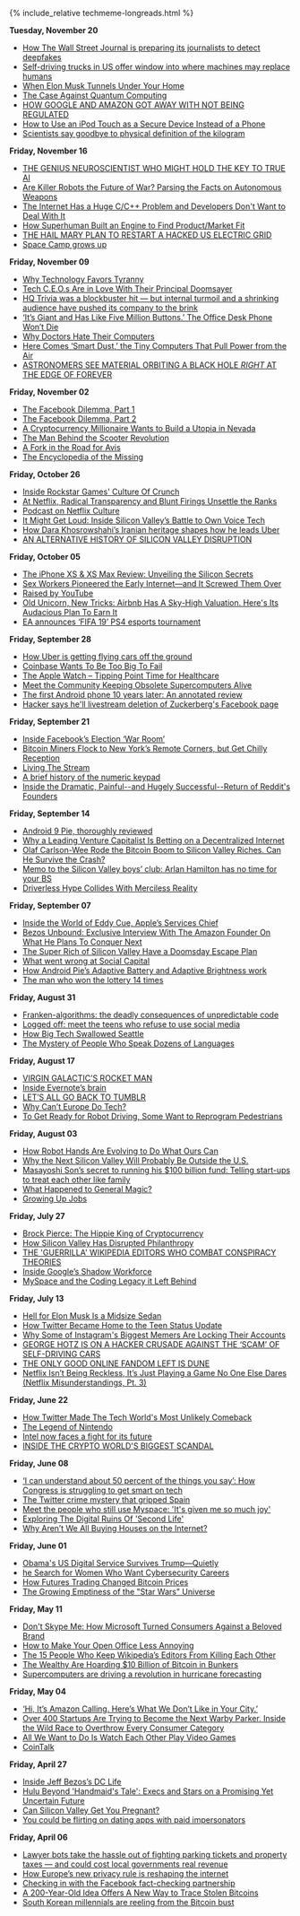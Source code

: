 {% include_relative techmeme-longreads.html %}


**Tuesday, November 20**
* [How The Wall Street Journal is preparing its journalists to detect deepfakes](http://www.niemanlab.org/2018/11/how-the-wall-street-journal-is-preparing-its-journalists-to-detect-deepfakes/)
* [Self-driving trucks in US offer window into where machines may replace humans](https://www.csmonitor.com/USA/Society/2018/1114/Self-driving-trucks-in-US-offer-window-into-where-machines-may-replace-humans)
* [When Elon Musk Tunnels Under Your Home](https://www.theatlantic.com/technology/archive/2018/11/los-angeles-elon-musk-tunnels-under-neighborhood/575725/)
* [The Case Against Quantum Computing](https://spectrum.ieee.org/computing/hardware/the-case-against-quantum-computing)
* [HOW GOOGLE AND AMAZON GOT AWAY WITH NOT BEING REGULATED](https://www.wired.com/story/book-excerpt-curse-of-bigness/)
* [How to Use an iPod Touch as a Secure Device Instead of a Phone](https://motherboard.vice.com/en_us/article/439dk9/how-to-use-ipod-touch-secure-device-instead-of-phone)
* [Scientists say goodbye to physical definition of the kilogram](https://www.theverge.com/2018/11/16/18098234/kilogram-new-definition-vote-passed-kg-measurement-bipm)

**Friday, November 16**
* [THE GENIUS NEUROSCIENTIST WHO MIGHT HOLD THE KEY TO TRUE AI](https://www.wired.com/story/karl-friston-free-energy-principle-artificial-intelligence/)
* [Are Killer Robots the Future of War? Parsing the Facts on Autonomous Weapons](https://www.nytimes.com/2018/11/15/magazine/autonomous-robots-weapons.html)
* [The Internet Has a Huge C/C++ Problem and Developers Don't Want to Deal With It](https://motherboard.vice.com/en_us/article/a3mgxb/the-internet-has-a-huge-cc-problem-and-developers-dont-want-to-deal-with-it)
* [How Superhuman Built an Engine to Find Product/Market Fit](https://firstround.com/review/how-superhuman-built-an-engine-to-find-product-market-fit/)
* [THE HAIL MARY PLAN TO RESTART A HACKED US ELECTRIC GRID](https://www.wired.com/story/black-start-power-grid-darpa-plum-island/)
* [Space Camp grows up](https://mashable.com/feature/space-camp/?fbclid=IwAR1kLBHs330FaHafcc3Gb8qyfOwkf6H8W-nF9UrkkNi3ZZP7uo7bNKI-cvU#pHXafX03saq5)

**Friday, November 09**
* [Why Technology Favors Tyranny](https://www.theatlantic.com/magazine/archive/2018/10/yuval-noah-harari-technology-tyranny/568330/)
* [Tech C.E.O.s Are in Love With Their Principal Doomsayer](https://www.nytimes.com/2018/11/09/business/yuval-noah-harari-silicon-valley.html)
* [HQ Trivia was a blockbuster hit — but internal turmoil and a shrinking audience have pushed its company to the brink](https://www.recode.net/2018/11/4/17965380/hq-trivia-colin-kroll-rus-yusupov-ceo-change-employee-complaint-new-game)
* [‘It’s Giant and Has Like Five Million Buttons.’ The Office Desk Phone Won’t Die](https://www.wsj.com/articles/its-giant-and-has-like-five-million-buttons-the-office-desk-phone-wont-die-1541432514)
* [Why Doctors Hate Their Computers](https://www.newyorker.com/magazine/2018/11/12/why-doctors-hate-their-computers)
* [Here Comes ‘Smart Dust,’ the Tiny Computers That Pull Power from the Air](https://www.wsj.com/articles/here-comes-smart-dust-the-tiny-computers-that-pull-power-from-the-air-1541689224)
* [ASTRONOMERS SEE MATERIAL ORBITING A BLACK HOLE *RIGHT* AT THE EDGE OF FOREVER](https://www.syfy.com/syfywire/astronomers-see-material-orbiting-a-black-hole-right-at-the-edge-of-forever?cachebust)

**Friday, November 02**
* [The Facebook Dilemma, Part 1](https://www.youtube.com/watch?v=T48KFiHwexM)
* [The Facebook Dilemma, Part 2](https://www.youtube.com/watch?v=EuA4qxPbpQE)
* [A Cryptocurrency Millionaire Wants to Build a Utopia in Nevada](https://www.nytimes.com/2018/11/01/technology/nevada-bitcoin-blockchain-society.html)
* [The Man Behind the Scooter Revolution](https://www.citylab.com/transportation/2018/09/man-behind-urban-scooter-revolution/570109/?es_p=7867492)
* [A Fork in the Road for Avis](http://fortune.com/longform/a-fork-in-the-road-for-avis/)
* [The Encyclopedia of the Missing](https://longreads.com/2018/01/11/the-encylopedia-of-the-missing/)

**Friday, October 26**
* [Inside Rockstar Games' Culture Of Crunch](https://kotaku.com/inside-rockstar-games-culture-of-crunch-1829936466)
* [At Netflix, Radical Transparency and Blunt Firings Unsettle the Ranks](https://www.wsj.com/articles/at-netflix-radical-transparency-and-blunt-firings-unsettle-the-ranks-1540497174?mod=e2tw)
* [Podcast on Netflix Culture](https://www.npr.org/sections/money/2017/09/13/550793717/episode-647-hard-work-is-irrelevant)
* [It Might Get Loud: Inside Silicon Valley’s Battle to Own Voice Tech](http://fortune.com/longform/amazon-google-apple-voice-recognition/)
* [How Dara Khosrowshahi’s Iranian heritage shapes how he leads Uber](https://www.fastcompany.com/90245381/how-dara-khosrowshahi-iranian-heritage-shapes-how-he-leads-uber)
* [AN ALTERNATIVE HISTORY OF SILICON VALLEY DISRUPTION](https://www.wired.com/story/alternative-history-of-silicon-valley-disruption/)

**Friday, October 05**
* [The iPhone XS & XS Max Review: Unveiling the Silicon Secrets](https://www.anandtech.com/show/13392/the-iphone-xs-xs-max-review-unveiling-the-silicon-secrets)
* [Sex Workers Pioneered the Early Internet—and It Screwed Them Over](https://motherboard.vice.com/en_us/article/qvazy7/sex-workers-pioneered-the-early-internet)
* [Raised by YouTube](https://www.theatlantic.com/magazine/archive/2018/11/raised-by-youtube/570838/)
* [Old Unicorn, New Tricks: Airbnb Has A Sky-High Valuation. Here's Its Audacious Plan To Earn It ](https://www.forbes.com/sites/bizcarson/2018/10/03/old-unicorn-new-tricks-airbnb-has-a-sky-high-valuation-heres-its-audacious-plan-to-earn-it/)
* [EA announces ‘FIFA 19’ PS4 esports tournament](https://www.engadget.com/2018/10/03/ea-sports-fifa-19-esports-tournament-sony-ps4/)

**Friday, September 28**
* [How Uber is getting flying cars off the ground](https://www.cnet.com/news/how-uber-is-getting-flying-cars-off-the-ground/)
* [Coinbase Wants To Be Too Big To Fail](http://fortune.com/longform/coinbase-bitcoin-brian-armstrong/)
* [The Apple Watch – Tipping Point Time for Healthcare](https://steveblank.com/2018/09/26/the-apple-watch-tipping-point-time-for-healthcare/)
* [Meet the Community Keeping Obsolete Supercomputers Alive](https://motherboard.vice.com/en_us/article/qvajn7/meet-the-community-keeping-obsolete-supercomputers-alive)
* [The first Android phone 10 years later: An annotated review](https://www.cnet.com/news/the-first-android-phone-10-years-later-an-annotated-review/)
* [Hacker says he'll livestream deletion of Zuckerberg's Facebook page](https://www.engadget.com/2018/09/28/zuckerberg-facebook-page-hacker-livestream/)

**Friday, September 21**
* [Inside Facebook’s Election ‘War Room’](https://www.nytimes.com/2018/09/19/technology/facebook-election-war-room.html)
* [Bitcoin Miners Flock to New York’s Remote Corners, but Get Chilly Reception](https://www.nytimes.com/2018/09/19/nyregion/bitcoin-mining-new-york-electricity.html)
* [Living The Stream](http://www.espn.com/espn/feature/story/_/id/24710688/fortnite-legend-ninja-living-stream)
* [A brief history of the numeric keypad](https://uxdesign.cc/a-brief-history-of-the-numeric-keypad-59112cbf4c49)
* [Inside the Dramatic, Painful--and Hugely Successful--Return of Reddit's Founders](https://www.inc.com/magazine/201810/christine-lagorio-chafkin/reddit-we-are-the-nerds-steve-huffman-alexis-ohanian.html)

**Friday, September 14**
* [Android 9 Pie, thoroughly reviewed](https://arstechnica.com/gadgets/2018/09/android-9-pie-thoroughly-reviewed/)
* [Why a Leading Venture Capitalist Is Betting on a Decentralized Internet](https://breakermag.com/why-venture-capitalist-chris-dixon-is-betting-on-a-decentralized-internet/)
* [Olaf Carlson-Wee Rode the Bitcoin Boom to Silicon Valley Riches. Can He Survive the Crash?](https://www.wsj.com/articles/olaf-carlson-wee-rode-the-bitcoin-boom-to-silicon-valley-riches-can-he-survive-the-crash-1536681364)
* [Memo to the Silicon Valley boys’ club: Arlan Hamilton has no time for your BS ](https://www.fastcompany.com/90227793/backstage-capitals-arlan-hamilton-brings-diversity-to-venture-capital)
* [Driverless Hype Collides With Merciless Reality](https://www.wsj.com/articles/driverless-hype-collides-with-merciless-reality-1536831005)

**Friday, September 07**
* [Inside the World of Eddy Cue, Apple’s Services Chief](https://www.theinformation.com/articles/inside-the-world-of-eddy-cue-apples-services-chief)
* [Bezos Unbound: Exclusive Interview With The Amazon Founder On What He Plans To Conquer Next](https://www.forbes.com/sites/randalllane/2018/08/30/bezos-unbound-exclusive-interview-with-the-amazon-founder-on-what-he-plans-to-conquer-next/)
* [The Super Rich of Silicon Valley Have a Doomsday Escape Plan](https://www.bloomberg.com/features/2018-rich-new-zealand-doomsday-preppers/)
* [What went wrong at Social Capital](https://www.axios.com/social-capital-collapse-0c3257ab-b599-4047-b5cc-5d465419b373.html)
* [How Android Pie’s Adaptive Battery and Adaptive Brightness work](https://venturebeat.com/2018/08/28/how-android-pies-adaptive-battery-and-adaptive-brightness-work/)
* [The man who won the lottery 14 times](https://thehustle.co/the-man-who-won-the-lottery-14-times)

**Friday, August 31**
* [Franken-algorithms: the deadly consequences of unpredictable code](https://www.theguardian.com/technology/2018/aug/29/coding-algorithms-frankenalgos-program-danger)
* [Logged off: meet the teens who refuse to use social media](https://www.theguardian.com/society/2018/aug/29/teens-desert-social-media)
* [How Big Tech Swallowed Seattle](https://www.bloomberg.com/news/features/2018-08-30/how-big-tech-swallowed-seattle)
* [The Mystery of People Who Speak Dozens of Languages](https://www.newyorker.com/magazine/2018/09/03/the-mystery-of-people-who-speak-dozens-of-languages)

**Friday, August 17**
* [VIRGIN GALACTIC’S ROCKET MAN](https://www.newyorker.com/magazine/2018/08/20/virgin-galactics-rocket-man)
* [Inside Evernote’s brain](https://www.fastcompany.com/90216018/inside-evernotes-brain)
* [LET’S ALL GO BACK TO TUMBLR](https://theoutline.com/post/5811/why-tumblr-is-better-than-twitter-and-we-should-bring-it-back?zd=2&zi=us32r2sf)
* [Why Can’t Europe Do Tech?](https://www.bloomberg.com/news/features/2018-08-16/inside-europe-s-struggle-to-build-a-truly-global-tech-giant)
* [To Get Ready for Robot Driving, Some Want to Reprogram Pedestrians](https://www.bloomberg.com/news/articles/2018-08-16/to-get-ready-for-robot-driving-some-want-to-reprogram-pedestrians)

**Friday, August 03**
* [How Robot Hands Are Evolving to Do What Ours Can](https://www.nytimes.com/interactive/2018/07/30/technology/robot-hands.html?mtrref=undefined)
* [Why the Next Silicon Valley Will Probably Be Outside the U.S.](https://www.citylab.com/life/2018/07/why-the-next-silicon-valley-will-probably-be-outside-the-us/566351/)
* [Masayoshi Son’s secret to running his $100 billion fund: Telling start-ups to treat each other like family](https://www.cnbc.com/2018/08/01/masayoshi-son-vision-fund-family-synergy.html)
* [What Happened to General Magic?](http://nymag.com/selectall/amp/2018/08/general-magic-oral-history-of-the-influential-tech-company.html)
* [Growing Up Jobs](https://www.vanityfair.com/news/2018/08/lisa-brennan-jobs-small-fry-steve-jobs-daughter)

**Friday, July 27**
* [Brock Pierce: The Hippie King of Cryptocurrency](https://www.rollingstone.com/culture/culture-features/brock-pierce-hippie-king-of-cryptocurrency-700213/)
* [How Silicon Valley Has Disrupted Philanthropy](https://www.theatlantic.com/technology/archive/2018/07/how-silicon-valley-has-disrupted-philanthropy/565997/)
* [THE 'GUERRILLA' WIKIPEDIA EDITORS WHO COMBAT CONSPIRACY THEORIES](https://www.wired.com/story/guerrilla-wikipedia-editors-who-combat-conspiracy-theories)
* [Inside Google’s Shadow Workforce](https://www.bloomberg.com/news/articles/2018-07-25/inside-google-s-shadow-workforce)
* [MySpace and the Coding Legacy it Left Behind](https://news.codecademy.com/myspace-coding-legacy/?curator=TechREDEF)

**Friday, July 13**
* [Hell for Elon Musk Is a Midsize Sedan](https://www.bloomberg.com/news/features/2018-07-12/how-tesla-s-model-3-became-elon-musk-s-version-of-hell?curator=TechREDEF)
* [How Twitter Became Home to the Teen Status Update](https://www.theatlantic.com/technology/archive/2018/07/how-twitter-became-home-to-the-teen-status-update/564404/)
* [Why Some of Instagram's Biggest Memers Are Locking Their Accounts](https://www.theatlantic.com/technology/archive/2018/07/why-some-of-instagrams-biggest-memers-are-locking-their-accounts/564995/)
* [GEORGE HOTZ IS ON A HACKER CRUSADE AGAINST THE ‘SCAM’ OF SELF-DRIVING CARS](https://www.theverge.com/2018/7/13/17561484/george-hotz-comma-ai-self-driving-car-scam-diy-kit)
* [THE ONLY GOOD ONLINE FANDOM LEFT IS DUNE](https://theoutline.com/post/5333/dune-revival-2018-david-lynch?zd=2&zi=odt3zeom)
* [Netflix Isn’t Being Reckless, It’s Just Playing a Game No One Else Dares (Netflix Misunderstandings, Pt. 3)](https://redef.com/original/netflix-isnt-being-reckless-its-just-playing-a-game-no-one-else-dares-netflix-misunderstandings-pt-3)

**Friday, June 22**
* [How Twitter Made The Tech World's Most Unlikely Comeback](https://www.buzzfeed.com/alexkantrowitz/how-twitter-made-the-tech-worlds-most-unlikely-comeback?utm_term=.qhPpE6ndw#.ay5vzRa1N)
* [The Legend of Nintendo](https://www.bloomberg.com/news/features/2018-06-21/how-nintendo-s-switch-helped-the-japanese-gaming-giant-win-again)
* [Intel now faces a fight for its future](https://www.theverge.com/2018/6/22/17492184/intel-future-ceo-brian-krzanich-resignation-2018)
* [INSIDE THE CRYPTO WORLD'S BIGGEST SCANDAL](https://www.wired.com/story/tezos-blockchain-love-story-horror-story)

**Friday, June 08**
* [‘I can understand about 50 percent of the things you say’: How Congress is struggling to get smart on tech](https://www.washingtonpost.com/news/the-switch/wp/2018/06/06/i-can-understand-about-50-percent-of-the-things-you-say-how-congress-is-struggling-to-get-smart-on-tech/?noredirect=on&utm_term=.1c5b44bebecf)
* [The Twitter crime mystery that gripped Spain](https://www.bbc.com/news/world-europe-44370671?ocid=socialflow_twitter)
* [Meet the people who still use Myspace: 'It's given me so much joy'](https://www.theguardian.com/technology/2018/jun/06/myspace-who-still-uses-social-network)
* [Exploring The Digital Ruins Of 'Second Life'](http://digg.com/2018/second-life-in-2018)
* [Why Aren’t We All Buying Houses on the Internet?](https://slate.com/technology/2018/06/redfin-zillow-and-opendoor-cant-disrupt-real-estate-agents-and-may-not-want-to.html)

**Friday, June 01**
* [Obama's US Digital Service Survives Trump—Quietly](https://www.wired.com/story/obamas-us-digital-service-survives-trumpquietly)
* [he Search for Women Who Want Cybersecurity Careers](https://www.wsj.com/articles/the-search-for-women-who-want-cybersecurity-careers-1527645661?mod=e2tw)
* [How Futures Trading Changed Bitcoin Prices](https://www.frbsf.org/economic-research/publications/economic-letter/2018/may/how-futures-trading-changed-bitcoin-prices/)
* [The Growing Emptiness of the "Star Wars" Universe](https://www.newyorker.com/culture/cultural-comment/the-growing-emptiness-of-the-star-wars-universe)

**Friday, May 11**
* [Don't Skype Me: How Microsoft Turned Consumers Against a Beloved Brand](https://www.bloomberg.com/news/articles/2018-05-10/don-t-skype-me-how-microsoft-turned-consumers-against-a-beloved-brand)
* [How to Make Your Open Office Less Annoying ](https://www.theatlantic.com/technology/archive/2018/05/how-to-muffle-open-office-noise/559979/)
* [The 15 People Who Keep Wikipedia’s Editors From Killing Each Other](https://www.wsj.com/articles/when-wikipedias-bickering-editors-go-to-war-its-supreme-court-steps-in-1525708429)
* [The Wealthy Are Hoarding $10 Billion of Bitcoin in Bunkers](https://www.bloomberg.com/news/articles/2018-05-09/bunkers-for-the-wealthy-are-said-to-hoard-10-billion-of-bitcoin)
* [Supercomputers are driving a revolution in hurricane forecasting](https://arstechnica.com/science/2018/05/hurricane-forecasts-have-gotten-insanely-better-over-the-last-20-years/)

**Friday, May 04**
* [‘Hi, It’s Amazon Calling. Here’s What We Don’t Like in Your City.’](https://www.wsj.com/articles/hi-its-amazon-calling-heres-what-we-dont-like-in-your-city-1525253400)
* [Over 400 Startups Are Trying to Become the Next Warby Parker. Inside the Wild Race to Overthrow Every Consumer Category](https://www.inc.com/magazine/201805/tom-foster/direct-consumer-brands-middleman-warby-parker.html)
* [All We Want to Do Is Watch Each Other Play Video Games](https://www.nytimes.com/2018/05/02/style/fortnite.html)
* [CoinTalk](https://medium.com/s/cointalk)

**Friday, April 27**
* [Inside Jeff Bezos’s DC Life](https://www.washingtonian.com/2018/04/22/inside-jeff-bezos-dc-life/)
* [Hulu Beyond 'Handmaid's Tale': Execs and Stars on a Promising Yet Uncertain Future](https://www.hollywoodreporter.com/features/hulu-2018-handmaids-tale-season-2-new-shows-disney-takeover-1105298)
* [Can Silicon Valley Get You Pregnant?](https://www.fastcompany.com/40521525/fertility-tech-is-worth-billions-and-investors-are-finally-paying-attention?utm_source=twitter.com&utm_medium=social)
* [You could be flirting on dating apps with paid impersonators](https://qz.com/1247382/online-dating-is-so-awful-that-people-are-paying-virtual-dating-assistants-to-impersonate-them/)

**Friday, April 06**
* [Lawyer bots take the hassle out of fighting parking tickets and property taxes — and could cost local governments real revenue](https://www.recode.net/2018/4/5/17119956/parking-ticket-property-tax-revenue)
* [How Europe’s new privacy rule is reshaping the internet](https://www.theverge.com/2018/3/28/17172548/gdpr-compliance-requirements-privacy-notice)
* [Checking in with the Facebook fact-checking partnership](https://www.cjr.org/tow_center/facebook-fact-checking-partnerships.php)
* [A 200-Year-Old Idea Offers A New Way to Trace Stolen Bitcoins](https://www.wired.com/story/bitcoin-blockchain-fifo-dirty-coins)
* [South Korean millennials are reeling from the Bitcoin bust](https://www.theverge.com/2018/4/3/17192886/bitcoin-cryptocurrency-south-korea-millennials)

